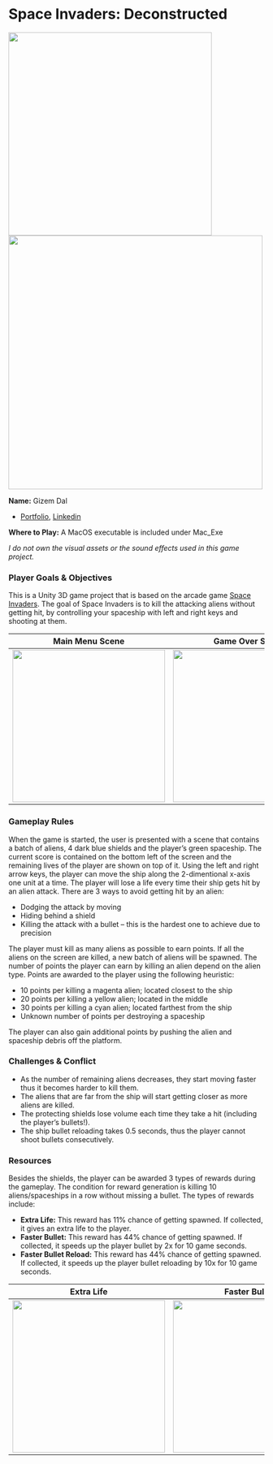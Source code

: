 # Space Invaders: Deconstructed

<img src="imgs/space_invaders.png" width = 400>  <img src="imgs/readme.gif" width = 500>

**Name:** Gizem Dal
  - [Portfolio](https://www.gizemdal.com/), [Linkedin](https://www.linkedin.com/in/gizemdal/)

**Where to Play:** A MacOS executable is included under Mac_Exe

*I do not own the visual assets or the sound effects used in this game project.*

### Player Goals & Objectives

This is a Unity 3D game project that is based on the arcade game [Space Invaders](https://www.youtube.com/watch?v=MU4psw3ccUI). The goal of Space Invaders is to kill the attacking aliens without getting hit, by controlling your spaceship with left and right keys and shooting at them.

Main Menu Scene | Game Over Scene
:---: | :---:
<img src="imgs/mainscreen.png" width = 300> | <img src="imgs/gameover.png" width = 300>

### Gameplay Rules

When the game is started, the user is presented with a scene that contains a batch of aliens, 4 dark blue shields and the player’s green spaceship. The current score is contained on the bottom left of the screen and the remaining lives of the player are shown on top of it. Using the left and right arrow keys, the player can move the ship along the 2-dimentional x-axis one unit at a time. The player will lose a life every time their ship gets hit by an alien attack. There are 3 ways to avoid getting hit by an alien:
- Dodging the attack by moving
- Hiding behind a shield
- Killing the attack with a bullet – this is the hardest one to achieve due to precision

The player must kill as many aliens as possible to earn points. If all the aliens on the screen are killed, a new batch of aliens will be spawned. The number of points the player can earn by killing an alien depend on the alien type. Points are awarded to the player using the following heuristic:
- 10 points per killing a magenta alien; located closest to the ship
- 20 points per killing a yellow alien; located in the middle
- 30 points per killing a cyan alien; located farthest from the ship
- Unknown number of points per destroying a spaceship

The player can also gain additional points by pushing the alien and spaceship debris off the platform.

### Challenges & Conflict

- As the number of remaining aliens decreases, they start moving faster thus it becomes harder to kill them.
- The aliens that are far from the ship will start getting closer as more aliens are killed. 
- The protecting shields lose volume each time they take a hit (including the player’s bullets!).
- The ship bullet reloading takes 0.5 seconds, thus the player cannot shoot bullets consecutively.

### Resources

Besides the shields, the player can be awarded 3 types of rewards during the gameplay. The condition for reward generation is killing 10 aliens/spaceships in a row without missing a bullet. The types of rewards include:
- **Extra Life:** This reward has 11% chance of getting spawned. If collected, it gives an extra life to the player.
- **Faster Bullet:** This reward has 44% chance of getting spawned. If collected, it speeds up the player bullet by 2x for 10 game seconds.
- **Faster Bullet Reload:** This reward has 44% chance of getting spawned. If collected, it speeds up the player bullet reloading by 10x for 10 game seconds.


Extra Life | Faster Bullet | Faster Bullet Reload
:---: | :---: | :---: 
<img src="imgs/power0.gif" width = 300> | <img src="imgs/power1.gif" width = 300> | <img src="imgs/power2.gif" width = 300>
